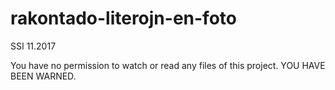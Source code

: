 # rakontado-literojn-en-foto
SSI 11.2017

You have no permission to watch or read any files of this project.
YOU HAVE BEEN WARNED.

